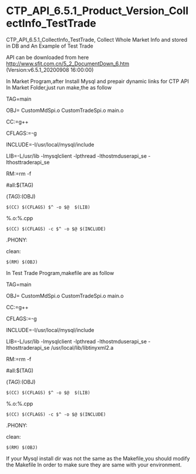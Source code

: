 # CTP_API_6.5.1_Product_Version_CollectInfo_TestTrade
CTP_API_6.5.1_CollectInfo_TestTrade, Collect Whole Market Info and stored in DB and An Example of Test Trade

API can be downloaded from here http://www.sfit.com.cn/5_2_DocumentDown_6.htm (Version:v6.5.1_20200908 16:00:00)

In Market Program,after Install Mysql and prepair dynamic links for CTP API
In Market Folder,just run make,the as follow 

TAG=main

OBJ= CustomMdSpi.o CustomTradeSpi.o main.o

CC:=g++

CFLAGS:=-g

INCLUDE=-I/usr/local/mysql/include

LIB=-L/usr/lib -lmysqlclient -lpthread -lthostmduserapi_se -lthosttraderapi_se

RM:=rm -f

#all:$(TAG)

$(TAG):$(OBJ)

	$(CC) $(CFLAGS) $^ -o $@  $(LIB) 

%.o:%.cpp

	$(CC) $(CFLAGS) -c $^ -o $@ $(INCLUDE) 

.PHONY:

clean:

	$(RM) $(OBJ)






In Test Trade Program,makefile are as follow

TAG=main

OBJ= CustomMdSpi.o CustomTradeSpi.o  main.o

CC:=g++

CFLAGS:=-g

INCLUDE=-I/usr/local/mysql/include

LIB=-L/usr/lib -lmysqlclient -lpthread -lthostmduserapi_se -lthosttraderapi_se  /usr/local/lib/libtinyxml2.a

RM:=rm -f

#all:$(TAG)

$(TAG):$(OBJ)

	$(CC) $(CFLAGS) $^ -o $@  $(LIB)

%.o:%.cpp

	$(CC) $(CFLAGS) -c $^ -o $@ $(INCLUDE)

.PHONY:

clean:

	$(RM) $(OBJ)



If your Mysql install dir was not the same as the Makefile,you should modify the Makefile In order to make sure they are same with your environment.

